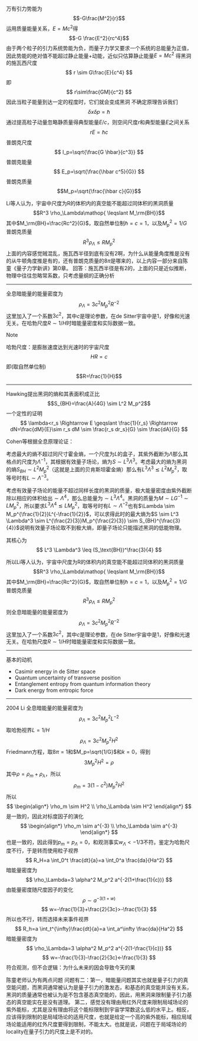 万有引力势能为
$$-G\frac{M^2}{r}$$
运用质量能量关系，$E=Mc^2$得
$$-G \frac{E^2}{rc^4}$$
由于两个粒子的引力系统势能为负，而量子力学又要求一个系统的总能量为正值，因此势能的绝对值不能超过静止能量+动能，近似只估算静止能量$E=Mc^2$
得黑洞的施瓦西尺度
$$
r \sim G\frac{E}{c^4}
$$
即
$$
r\sim\frac{GM}{c^2}
$$
因此当粒子能量到达一定的程度时，它们就会变成黑洞
不确定原理告诉我们
$$
\delta x \delta p =\hbar
$$
通过提高粒子动量忽略静质量得典型能量$E/c$，则空间尺度$r$和典型能量$E$之间关系
$$
rE=\hbar c
$$
普朗克尺度
$$
l_p=\sqrt{\frac{G \hbar}{c^3}}
$$
普朗克能量
$$
E_p=\sqrt{\frac{\hbar c^5}{G}}
$$
普朗克质量
$$M_p=\sqrt{\frac{\hbar c}{G}}$$


Li等人认为，宇宙中尺度为R的体积内的真空能不能超过同体积的黑洞质量
$$R^3 \rho_\Lambda\mathop{ \leqslant M_\rm{BH}}$$
其中$M_\rm{BH}=\frac{Rc^2}{G}$，取自然单位制$\hbar=c=1$，以及$M_p^2=1/ G$普朗克质量
$$
R^3\rho_\Lambda \leqslant RM_p^2
$$
上面的内容感觉贼混乱，施瓦西半径到底有没有2啊，为什么从能量角度推是没有的从牛顿角度推是有的，还有普朗克质量的$8\pi$是哪来的，以上内容一部分来自陈童《量子力学新讲》第0章。
回答：施瓦西半径是有2的，上面的只是近似推断，物理中往往忽略常系数，只考虑量纲的正确分析

---

全息暗能量的能量密度为
$$
\rho_\Lambda=3c^2M_p^2 R^{-2}
$$
这里加入了一个系数$3c^2$，其中$c$是理论参数，在de Sitter宇宙中是1，好像和光速无关。在哈勃尺度$R \sim 1/H$时暗能量密度和实际数据一致。

> [!NOTE]
> 哈勃尺度：是膨胀速度达到光速时的宇宙尺度$$HR=c$$
> 即(取自然单位制)$$R=\frac{1}{H}$$
> 

---

Hawking提出黑洞的熵和其表面积成正比
$$S_{BH}=\frac{A}{4G} \sim L^2 M_p^2$$
一个定性的证明
$$
\lambda<r_s \Rightarrow E \geqslant \frac{1}{r_s} \Rightarrow dN=\frac{dM}{E}\sim r_s dM \sim \frac{r_s dr_s}{G} \sim \frac{dA}{G}
$$

Cohen等根据全息原理论证：

考虑最大的熵不超过同尺寸霍金熵，一个尺度为$L$的盒子，其紫外截断为$\Lambda$那么其格点的尺度为$\Lambda^{-1}$，其根据有效量子场论，熵为$S \sim L^3 \Lambda^3$。考虑最大的熵为黑洞的熵$S_{BH} \sim L^2 M_p^2$（这就是上面的贝肯斯坦霍金熵）那么有$L^3 \Lambda^3 \lesssim L^2M_p^2$，取等号时有$L \sim \Lambda^{-3}$。

考虑有效量子场论的能量不超过同样长度的黑洞的质量，极大能量密度由紫外截断除以相应的体积给出$\sim \Lambda^4$，那么总能量为$\sim L^3 \Lambda^4$。黑洞的质量为$M \sim LG^{-1} \sim L M_p^2$，所以要求$L^3 \Lambda^4 \lesssim LM_p^2$，取等号时有$L \sim \Lambda^{-2}$也有$\Lambda \sim M_p^{\frac{1}{2}}L^{-\frac{1}{2}}$，可以求得此时的最大熵为$S \sim L^3 \Lambda^3 \sim L^{\frac{2}{3}}M_p^{\frac{2}{3}} \sim S_{BH}^{\frac{3}{4}}$说明有效量子场论取不到极大熵，即量子场论只能描述黑洞的低能物理。

其核心为
$$
L^3 \Lambda^3 \leq (S_\text{BH})^\frac{3}{4}
$$

所以Li等人认为，宇宙中尺度为R的体积内的真空能不能超过同体积的黑洞质量
$$R^3 \rho_\Lambda\mathop{ \leqslant M_\rm{BH}}$$
其中$M_\rm{BH}=\frac{Rc^2}{G}$，取自然单位制$\hbar=c=1$，以及$M_p^2=1/ G$普朗克质量
$$
R^3\rho_\Lambda \leqslant RM_p^2
$$
则全息暗能量的能量密度为
$$
\rho_\Lambda=3c^2M_p^2 R^{-2}
$$
这里加入了一个系数$3c^2$，其中$c$是理论参数，在de Sitter宇宙中是1，好像和光速无关。在哈勃尺度$R \sim 1/H$时暗能量密度和实际数据一致。

---

基本的动机
- Casimir energy in de Sitter space
- Quantum uncertainty of transverse position
- Entanglement entropy from quantum information theory
- Dark energy from entropic force


--- 

2004 Li
全息暗能量的能量密度为
$$
\rho_\Lambda=3c^2M_p^2 L^{-2}
$$
取哈勃视界$L=1/H$
$$
\rho_\Lambda=3c^2M_p^2 H^{2}
$$
Friedmann方程，取$8\pi=1$和$M_p=\sqrt{1/G}$和$k=0$，得到
$$
3M_p^2H^2=\rho
$$
其中$\rho=\rho_m+\rho_\lambda$，所以
$$
\rho_m=3(1-c^2)M_p^2H^2
$$
所以
$$
\begin{align*}
\rho_m \sim H^2 \\
\rho_\Lambda \sim H^2
\end{align*}
$$
是一致的，因此对标度因子的演化
$$
\begin{align*}
\rho_m \sim a^{-3} \\
\rho_\Lambda \sim a^{-3}
\end{align*}
$$
也是一致的，因此得到$p_m=p_{\Lambda}=0$，和观测事实$w_\Lambda<-1/3$不符。鉴定为哈勃尺度不行，于是转而使用粒子视界
$$
R_H=a \int_0^t \frac{dt}{a}=a \int_0^a \frac{da}{Ha^2}
$$
暗能量密度为
$$
\rho_\Lambda=3 \alpha^2 M_p^2 a^{-2(1+\frac{1}{c})}
$$
由能量密度随尺度因子的变化
$$
\rho \sim a^{-3(1+w)}
$$
$$
w=-\frac{1}{3}+\frac{2}{3c}>-\frac{1}{3}
$$
所以也不行，转而选择未来事件视界
$$
R_h=a \int_t^{\infty}\frac{dt}{a}=a \int_a^\infty \frac{da}{Ha^2}
$$
暗能量密度为
$$
\rho_\Lambda=3 \alpha^2 M_p^2 a^{-2(1-\frac{1}{c})}
$$
$$
w=-\frac{1}{3}-\frac{2}{3c}<-\frac{1}{3}
$$
符合观测，但不合逻辑：为什么未来的因会导致今天的果


陈童老师认为有两点问题
问题有二：第一，暗能量问题其实也就是量子引力的真空能问题，而黑洞通常被认为是量子引力的激发态，和基态的真空能并没有关系，黑洞的质量通常也被认为是不包含基态真空能的，因此，用黑洞来限制量子引力基态的真空能实在是没有道理。
第二，感觉没有理由用红外尺度来限制局域场论的紫外能标，尤其是没有理由将这个能标限制到宇宙学常数这么低的水平上。相反，应该得到限制的是局域场论的适用尺度，也就是给定一个高的紫外能标，相应局域场论能适用的红外尺度要得到限制，不能太大。也就是说，问题在于局域场论的locality在量子引力的尺度上是不对的。